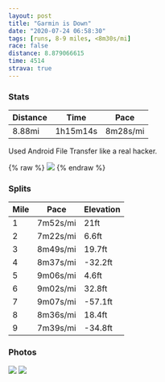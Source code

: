```yaml
---
layout: post
title: "Garmin is Down"
date: "2020-07-24 06:58:30"
tags: [runs, 8-9 miles, <8m30s/mi]
race: false
distance: 8.879066615
time: 4514
strava: true
---
```


### Stats

| Distance | Time | Pace |
|----------|------|------|
|8.88mi|1h15m14s|8m28s/mi|

Used Android File Transfer like a real hacker.

{% raw %}
<img src='https://maps.googleapis.com/maps/api/staticmap?maptype=roadmap&path=enc:oawwF~prbMg@~Ai@`AYRHe@Qj@cAGeAn@e@Fy@}@ESPMe@[QJEhBuA[@Oc@@Wc@G[o@GM]b@mAp@e@h@_CvAmBPuBa@y@Ig@i@g@e@KkAgBsAs@m@i@]AI_@WSgB]k@e@Qi@_@Qa@@[m@E_@HUYPwAoAk@RmAq@eAM_As@m@Sm@c@q@gAa@a@o@A]QuAgAyAeA_Aa@]g@@a@MQm@GmAu@g@K}@PsBsBi@_AmBgAuDD_@KBaAGmBbA{Db@}@tAmBQsDZeA^e@t@eBBsC_@cB]a@aDaBsEqCiAuAYk@Uu@G_ABm@bAiFAu@Se@_BcCyBeBkAmBs@uBaAeA}BgA_AOy@HwAdAk@L}@Gg@Q_CaCm@iAqAuC}@OiANsAq@aB]iEiBuAoA}@_BeAmAqEyBuByAi@}@e@iAMoA]aB?wAFe@GyA_AqCeA{@kEoCo@s@iAg@gEiDwAq@{AoAk@USYoC}A{CJyCg@kB`@SZaAd@}@@}@MeCmAy@q@qCyC{AuBk@c@_@Qg@CeAVeAAmCe@gA]wA{AmAaDOQa@Iw@Rc@~@@fAF\jArCSrAk@v@e@BkBgAOKc@iAkA_AaCaA{@IaAf@s@bAaB`EYnBApCYx@E^PhApAbBn@Pl@YXe@`@aDjAiAf@K`A@~Bk@`BVf@h@rA|Bh@rBFl@f@hAf@f@`A^x@j@h@z@LdAj@`Cj@lAt@fAtAfAhBt@bE|Bx@fAt@vBz@fAhA\vCE^Hn@j@h@z@~@vDp@fBp@`AvAvAhB`A|BXzAKpCu@xBNz@b@~@p@xAnAz@pAbA|Bt@p@f@TfDIvBz@jAdAvEbH`AfAr@j@`@j@~BxEhBtB|A\\KjAAxBSlCNh@Tl@jATf@X|AVt@RT`CvA`A^ZXlAd@dALlDhB`BdCVPbArBtCdDfBx@N`@XTt@Fn@t@RHf@jA`@nBC`CG~@Vj@|@Z@RNLf@?vAa@t@Cr@Hd@l@jBZh@d@z@U`@LZd@tAv@Vn@ZVROj@Nl@nBlAz@Vl@j@v@zAfAbA\dAx@z@J\RPd@q@pBg@hAc@lCuA`Ba@fBWJO\Gn@dHfBrBzAt@\t@n@NAlAz@n@Gh@b@vB`CAvAHJz@C&key=AIzaSyC1MId7bFpkLXNAaYhBSTb8jLyiSqzbDtM&size=800x800&markers=color:yellow|label:S|40.7556,-73.992&markers=color:green|label:F|40.758539999999975,-73.99246999999994'>
{% endraw %}

### Splits

| Mile | Pace | Elevation |
|------|------|-----------|
|1|7m52s/mi|21ft|
|2|7m22s/mi|6.6ft|
|3|8m49s/mi|19.7ft|
|4|8m37s/mi|-32.2ft|
|5|9m06s/mi|4.6ft|
|6|9m02s/mi|32.8ft|
|7|9m07s/mi|-57.1ft|
|8|8m36s/mi|18.4ft|
|9|7m39s/mi|-34.8ft|

### Photos
<img src='https://dgtzuqphqg23d.cloudfront.net/ClcyZUL3j88ZB2JMREK_Cm-nrywh1fRH9UBhyf5SJ_E-768x768.jpg'>

<img src='https://dgtzuqphqg23d.cloudfront.net/HEhj66pqeiohjIYiZZ7OCYpoPSA5d53yKc8nn1P-YYE-768x767.jpg'>
